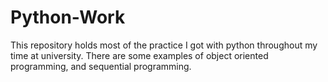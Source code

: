 # Python-Work
This repository holds most of the practice I got with python throughout my time at university. There are some examples of object oriented programming, and sequential programming.
